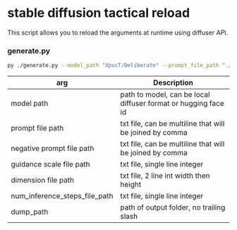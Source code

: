 # stable diffusion tactical reload

This script allows you to reload the arguments at runtime using diffuser API. 

### generate.py

```bash
py ./generate.py --model_path "XpucT/Deliberate" --prompt_file_path "./config/prompt.txt" --negative_prompt_file_path "./config/negative_prompt.txt" --guidance_scale_file_path  "./config/guidance_scale.txt" --dimension_file_path "./config/dimension.txt" --num_inference_steps_file_path "./config/num_inference_steps.txt" --dump_path "C:\Users\Private\Desktop\sd_output"
```

| arg | Description |
| ----------- | -----------                                       |
| model path | path to model, can be local diffuser format or hugging face id |
| prompt file path | txt file, can be multiline that will be joined by comma |
| negative prompt file path | txt file, can be multiline that will be joined by comma |
| guidance scale file path | txt file, single line integer |
| dimension file path | txt file, 2 line int width then height |
| num_inference_steps_file_path | txt file, single line integer |
| dump_path | path of output folder, no trailing slash |
